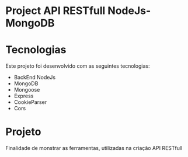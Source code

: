 # Project API RESTfull NodeJs-MongoDB
# Tecnologias

Este projeto foi desenvolvido com as seguintes tecnologias:

- BackEnd NodeJs
- MongoDB
- Mongoose
- Express
- CookieParser
- Cors

#

# Projeto

Finalidade de monstrar as ferramentas, utilizadas na criação API RESTfull
